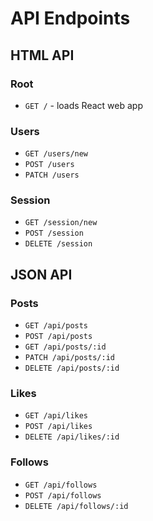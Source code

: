 # API Endpoints

## HTML API

### Root

- `GET /` - loads React web app

### Users

- `GET /users/new`
- `POST /users`
- `PATCH /users`

### Session

- `GET /session/new`
- `POST /session`
- `DELETE /session`

## JSON API

### Posts

- `GET /api/posts`
- `POST /api/posts`
- `GET /api/posts/:id`
- `PATCH /api/posts/:id`
- `DELETE /api/posts/:id`

### Likes

- `GET /api/likes`
- `POST /api/likes`
- `DELETE /api/likes/:id`

### Follows

- `GET /api/follows`
- `POST /api/follows`
- `DELETE /api/follows/:id`
